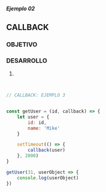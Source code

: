 ##### Ejemplo 02
## CALLBACK 

### OBJETIVO


### DESARROLLO
1. 

```javascript


// CALLBACK: EJEMPLO 3


const getUser = (id, callback) => {
    let user = {
        id: id,
        name: 'Mike'
    }

    setTimeout(() => {
        callback(user)
    }, 2000)
}

getUser(31, userObject => {
    console.log(userObject)
})




```
